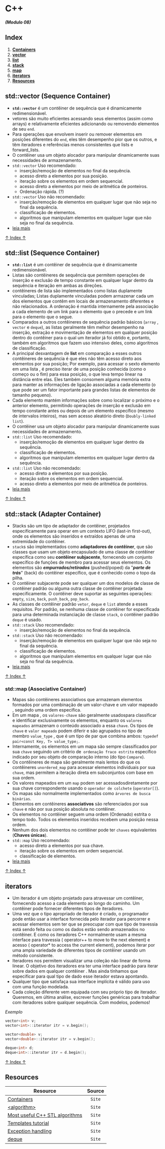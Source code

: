 # C++
***(Modulo 08)***

## Index

01. **[Containers]()**
02. **[vector](#stdvector-sequence-container)**
03. **[list](#stdlist-sequence-container)**
04. **[stack](#stdstack-adapter-container)**
05. **[map](#stdmap-associative-container)**
06. **[iterators](#iterators)**
07. **[Resources](#resources)**

## std::vector (Sequence Container)
- **`std::vector`** é um contêiner de sequência que é dinamicamente redimensionável.
- vetores são muito eficientes acessando seus elementos (assim como arrays) e relativamente eficientes adicionando ou removendo elementos de seu `end`. 
- Para operações que envolvem inserir ou remover elementos em posições diferentes do `end`, eles têm desempenho pior que os outros, e têm iteradores e referências menos consistentes que lists e forward_lists.
- O contêiner usa um objeto alocador para manipular dinamicamente suas necessidades de armazenamento.
- `std::vector` Uso recomendado:
  - inserção/remoção de elementos no final da sequência.
  - acesso direto a elementos por sua posição.
  - iteração sobre os elementos em ordem sequencial.
  - acesso direto a elementos por meio de aritmética de ponteiros.
  - Ordenação rápida. (?)
- `std::vector` Uso não recomendado:
  - inserção/remoção de elementos em qualquer lugar que não seja no final da sequência.
  - classificação de elementos.
  - algoritmos que manipulam elementos em qualquer lugar que não seja no final da sequência.
- [leia mais](https://cplusplus.com/reference/vector/vector/)

[↑ Index ↑](#index)

## std::list (Sequence Container)
- **`std::list`** é um contêiner de sequência que é dinamicamente redimensionável.
- Listas são contêineres de sequência que permitem operações de inserção e exclusão de tempo constante em qualquer lugar dentro da sequência e iteração em ambas as direções.
- contêineres de lista são implementados como listas duplamente vinculadas; Listas duplamente vinculadas podem armazenar cada um dos elementos que contêm em locais de armazenamento diferentes e não relacionados. A ordenação é mantida internamente pela associação a cada elemento de um link para o elemento que o precede e um link para o elemento que o segue.
- Comparados a outros contêineres de sequência padrão básicos (`array` , `vector` e `deque`), as listas geralmente têm melhor desempenho na inserção, extração e movimentação de elementos em qualquer posição dentro do contêiner para o qual um iterador já foi obtido e, portanto, também em algoritmos que fazem uso intensivo deles, como algoritmos de classificação.
- A principal desvantagem de **list** em comparação a esses outros contêineres de sequência é que eles não têm acesso direto aos elementos por sua posição; Por exemplo, para acessar o sexto elemento em uma lista , é preciso iterar de uma posição conhecida (como o começo ou o fim) para essa posição, o que leva tempo linear na distância entre elas. Eles também consomem alguma memória extra para manter as informações de ligação associadas a cada elemento (o que pode ser um fator importante para grandes listas de elementos de tamanho pequeno).
- Cada elemento mantém informações sobre como localizar o próximo e o anterior elemento, permitindo operações de inserção e exclusão em tempo constante antes ou depois de um elemento específico (mesmo de intervalos inteiros), mas sem acesso aleatório direto (`Doubly-linked list`).
- O contêiner usa um objeto alocador para manipular dinamicamente suas necessidades de armazenamento.
- `std::list` Uso recomendado:
  - inserção/remoção de elementos em qualquer lugar dentro da sequência.
  - classificação de elementos.
  - algoritmos que manipulam elementos em qualquer lugar dentro da sequência.
- `std::list` Uso não recomendado:
  - acesso direto a elementos por sua posição.
  - iteração sobre os elementos em ordem sequencial.
  - acesso direto a elementos por meio de aritmética de ponteiros.
- [leia mais](https://cplusplus.com/reference/list/list/)

[↑ Index ↑](#index)

## std::stack (Adapter Container)
- Stacks são um tipo de adaptador de contêiner, projetados especificamente para operar em um contexto LIFO (last-in first-out), onde os elementos são inseridos e extraídos apenas de uma extremidade do contêiner.
- `stack`s são implementados como **adaptadores de contêiner**, que são classes que usam um objeto encapsulado de uma classe de contêiner específica como seu **contêiner subjacente**, fornecendo um conjunto específico de funções de membro para acessar seus elementos. Os elementos são ***empurrados/retirados*** (pushed/poped) da "***parte de trás***" (back) do contêiner específico, que é conhecido como o topo da pilha.
- O contêiner subjacente pode ser qualquer um dos modelos de classe de contêiner padrão ou alguma outra classe de contêiner projetada especificamente. O contêiner deve suportar as seguintes operações: `empty`, `size`, `back`, `push_back`, `pop_back`.
- As classes de contêiner padrão `vetor`, `deque` e `list` atende a esses requisitos. Por padrão, se nenhuma classe de contêiner for especificada para uma determinada instanciação de classe `stack`, o contêiner padrão `deque` é usado.
- `std::stack` Uso recomendado:
  - inserção/remoção de elementos no final da sequência.
- `std::stack` Uso não recomendado:
  - inserção/remoção de elementos em qualquer lugar que não seja no final da sequência.
  - classificação de elementos.
  - algoritmos que manipulam elementos em qualquer lugar que não seja no final da sequência.
- [leia mais](https://cplusplus.com/reference/stack/stack/)

[↑ Index ↑](#index)

### std::map (Associative Container)
- Mapas são contêineres associativos que armazenam elementos formados por uma combinação de um valor-chave e um valor mapeado , seguindo uma ordem específica.
- Em um mapa , os `valores-chave` são geralmente usados ​​para classificar e identificar exclusivamente os elementos, enquanto os `valores mapeados` armazenam o conteúdo associado a essa `chave`. Os tipos de `chave` e `valor mapeado` podem diferir e são agrupados no tipo de membro `value_type` , que é um tipo de par que combina ambos: `typedef pair<const Key, T> value_type;`.
- Internamente, os elementos em um mapa são sempre classificados por sua `chave` seguindo um critério de` ordenação fraco estrito` específico indicado por seu objeto de comparação interno (do tipo `Compare`).
- Os contêineres de mapa são geralmente mais lentos do que os contêineres `unordered_map` para acessar elementos individuais por sua `chave`, mas permitem a iteração direta em subconjuntos com base em sua ordem.
- Os valores mapeados em um `map` podem ser acessados ​​diretamente por sua chave correspondente usando o `operador de colchete` (`operator[]`).
- Os mapas são normalmente implementados como `árvores de busca binárias`.
- Elementos em contêineres **associativos** são referenciados por sua `chave` e não por sua posição absoluta no contêiner.
- Os elementos no contêiner seguem uma ordem (Ordenado) estrita o tempo todo. Todos os elementos inseridos recebem uma posição nessa ordem.
- Nenhum dos dois elementos no contêiner pode ter `chaves` equivalentes (**Chaves únicas**).
- `std::map` Uso recomendado:
  - acesso direto a elementos por sua chave.
  - iteração sobre os elementos em ordem sequencial.
  - classificação de elementos.
- [leia mais](https://cplusplus.com/reference/map/map/)

[↑ Index ↑](#index)

## iterators
- Um iterador é um objeto projetado para atravessar um contêiner, fornecendo acesso a cada elemento ao longo do caminho. Um contêiner pode fornecer diferentes tipos de iteradores.
- Uma vez que o tipo apropriado de iterador é criado, o programador pode então usar a interface fornecida pelo iterador para percorrer e acessar elementos sem ter que se preocupar com que tipo de travessia está sendo feita ou como os dados estão sendo armazenados no contêiner. E como os iteradores C++ normalmente usam a mesma interface para travessia ( operator++ to move to the next element) e acesso ( operator* to access the current element), podemos iterar por uma ampla variedade de diferentes tipos de contêiner usando um método consistente.
- Iteradores nos permitem visualizar uma coleção não linear de forma linear. O objetivo dos iteradores era ter uma interface padrão para iterar sobre dados em qualquer contêiner . Mas ainda tínhamos que especificar para qual tipo de dado esse iterador estava apontando.
- Qualquer tipo que satisfaça sua interface implícita é válido para uso com uma função modelada.
- Cada coleção diferente vem equipada com seu próprio tipo de iterador. Queremos, em última análise, escrever funções genéricas para trabalhar com iteradores sobre qualquer sequência. Com modelos, podemos!

*Exemplo*
```cpp
vector<int> v;
vector<int>::iterator itr = v.begin();

vector<double> v;
vector<double>::iterator itr = v.begin();

deque<int> d;
deque<int>::iterator itr = d.begin();
```

[↑ Index ↑](#index)

## Resources
Resource | Source
---------|:-----:
[Containers](https://cplusplus.com/reference/stl/) | `Site`
[\<algorithm\>](https://cplusplus.com/reference/algorithm/) | `Site`
[Most useful C++ STL algorithms](https://www.geeksforgeeks.org/c-magicians-stl-algorithms/) | `Site`
[Templates tutorial](https://cplusplus.com/doc/oldtutorial/templates/) | `Site`
[Exception handling](https://cplusplus.com/reference/stdexcept/) | `Site`
[deque](https://cplusplus.com/reference/deque/deque/) | `Site`